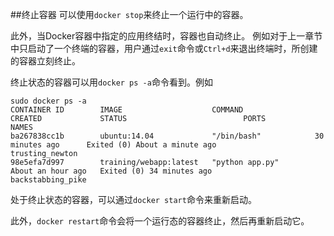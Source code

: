 ##终止容器
可以使用`docker stop`来终止一个运行中的容器。

此外，当Docker容器中指定的应用终结时，容器也自动终止。
例如对于上一章节中只启动了一个终端的容器，用户通过`exit`命令或`Ctrl+d`来退出终端时，所创建的容器立刻终止。

终止状态的容器可以用`docker ps -a`命令看到。例如
```
sudo docker ps -a
CONTAINER ID        IMAGE                    COMMAND                CREATED             STATUS                          PORTS               NAMES
ba267838cc1b        ubuntu:14.04             "/bin/bash"            30 minutes ago      Exited (0) About a minute ago                       trusting_newton
98e5efa7d997        training/webapp:latest   "python app.py"        About an hour ago   Exited (0) 34 minutes ago                           backstabbing_pike
```

处于终止状态的容器，可以通过`docker start`命令来重新启动。

此外，`docker restart`命令会将一个运行态的容器终止，然后再重新启动它。
